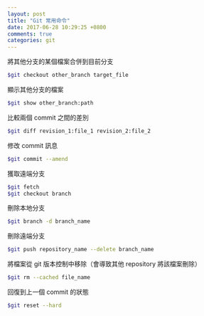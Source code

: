 ```yaml
---
layout: post
title: "Git 常用命令"
date: 2017-06-28 10:29:25 +0800
comments: true
categories: git 
---
```

將其他分支的某個檔案合併到目前分支
```bash
$git checkout other_branch target_file
```
顯示其他分支的檔案
```bash
$git show other_branch:path
```
比較兩個 commit 之間的差別
```bash
$git diff revision_1:file_1 revision_2:file_2
```
修改 commit 訊息
```bash
$git commit --amend
```
獲取遠端分支
```bash
$git fetch
$git checkout branch
```
刪除本地分支
```bash
$git branch -d branch_name
```
刪除遠端分支
```bash
$git push repository_name --delete branch_name
```
將檔案從 git 版本控制中移除（會導致其他 repository 將該檔案刪除）
```bash
$git rm --cached file_name
```
回復到上一個 commit 的狀態
```bash
$git reset --hard
```
